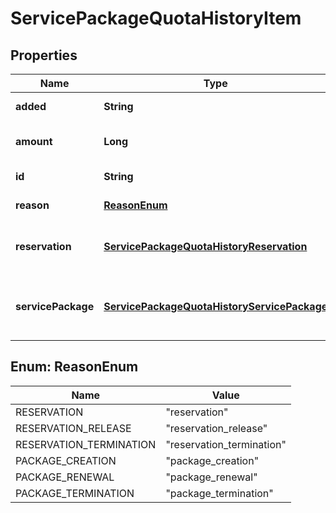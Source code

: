 
# ServicePackageQuotaHistoryItem

## Properties
Name | Type | Description | Notes
------------ | ------------- | ------------- | -------------
**added** | **String** | Added time of quota history entry. | 
**amount** | **Long** | the amount of quota usage, negative or positive | 
**id** | **String** | Service package quota history id. | 
**reason** | [**ReasonEnum**](#ReasonEnum) | Type of quota usage entry. | 
**reservation** | [**ServicePackageQuotaHistoryReservation**](ServicePackageQuotaHistoryReservation.md) | Reservation details if reason is reservation, reservation_release or reservation_termination. |  [optional]
**servicePackage** | [**ServicePackageQuotaHistoryServicePackage**](ServicePackageQuotaHistoryServicePackage.md) | Service package details if reason is package_creation, package_renewal or package_termination |  [optional]


<a name="ReasonEnum"></a>
## Enum: ReasonEnum
Name | Value
---- | -----
RESERVATION | &quot;reservation&quot;
RESERVATION_RELEASE | &quot;reservation_release&quot;
RESERVATION_TERMINATION | &quot;reservation_termination&quot;
PACKAGE_CREATION | &quot;package_creation&quot;
PACKAGE_RENEWAL | &quot;package_renewal&quot;
PACKAGE_TERMINATION | &quot;package_termination&quot;



